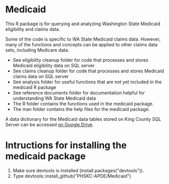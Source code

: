 # Medicaid
This R package is for querying and analyzing Washington State Medicaid eligibility and claims data.

Some of the code is specific to WA State Medicaid claims data. 
However, many of the functions and concepts can be applied to other claims data sets, including Medicare data.

- See eligibility cleanup folder for code that processes and stores Medicaid eligibility data on SQL server
- See claims cleanup folder for code that processes and stores Medicaid claims data on SQL server
- See analysis folder for useful functions that are not yet included in the medicaid R package
- See reference documents folder for documentation helpful for understanding WA State Medicaid data
- The R folder contains the functions used in the medicaid package.
- The man folder contains the help files for the medicaid package.

A data dictionary for the Medicaid data tables stored on King County SQL Server can be accessed [on Google Drive](https://drive.google.com/open?id=1atnht-_GQZ9wrKwiQ-U8Y-UImxKr12FL9ggKWXmMcnE).

# Intructions for installing the medicaid package
1) Make sure devtools is installed (install.packages("devtools")).
2) Type devtools::install_github("PHSKC-APDE/Medicaid")
